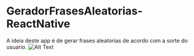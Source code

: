 # GeradorFrasesAleatorias-ReactNative
A ideia deste app é de gerar frases aleatorias de acordo com a sorte do usuario.
![Alt Text](https://www.canva.com/design/DAEtst4INfY/kImbWLmPqSyFuvwDpAlSRA/view?utm_content=DAEtst4INfY&utm_campaign=designshare&utm_medium=link&utm_source=publishsharelink)
